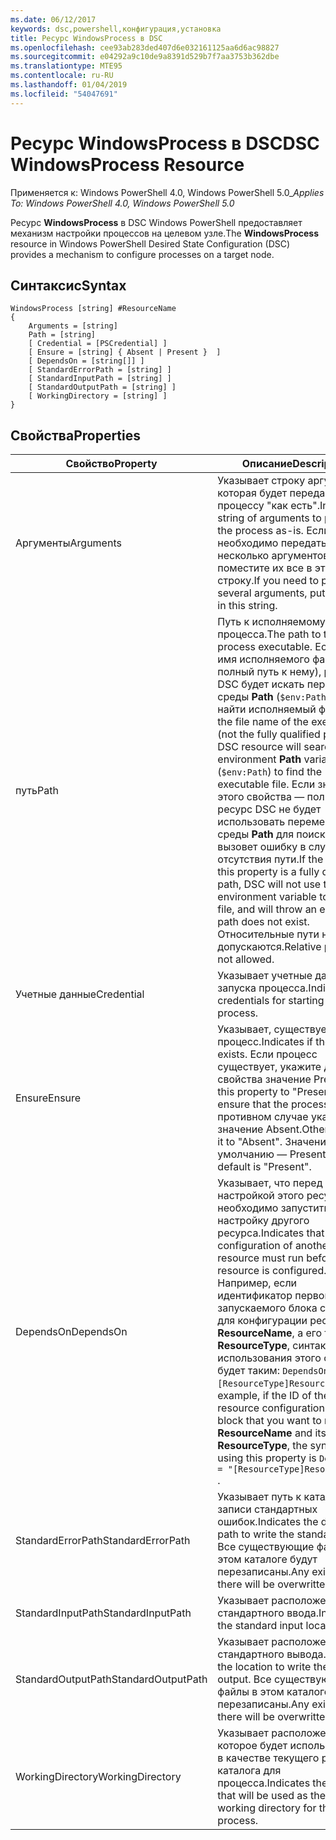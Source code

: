 ```yaml
---
ms.date: 06/12/2017
keywords: dsc,powershell,конфигурация,установка
title: Ресурс WindowsProcess в DSC
ms.openlocfilehash: cee93ab283ded407d6e032161125aa6d6ac98827
ms.sourcegitcommit: e04292a9c10de9a8391d529b7f7aa3753b362dbe
ms.translationtype: MTE95
ms.contentlocale: ru-RU
ms.lasthandoff: 01/04/2019
ms.locfileid: "54047691"
---
```

# <a name="dsc-windowsprocess-resource"></a><span data-ttu-id="48a6a-103">Ресурс WindowsProcess в DSC</span><span class="sxs-lookup"><span data-stu-id="48a6a-103">DSC WindowsProcess Resource</span></span>

<span data-ttu-id="48a6a-104">Применяется к: Windows PowerShell 4.0, Windows PowerShell 5.0_</span><span class="sxs-lookup"><span data-stu-id="48a6a-104">_Applies To: Windows PowerShell 4.0, Windows PowerShell 5.0_</span></span>

<span data-ttu-id="48a6a-105">Ресурс **WindowsProcess** в DSC Windows PowerShell предоставляет механизм настройки процессов на целевом узле.</span><span class="sxs-lookup"><span data-stu-id="48a6a-105">The **WindowsProcess** resource in Windows PowerShell Desired State Configuration (DSC) provides a mechanism to configure processes on a target node.</span></span>

## <a name="syntax"></a><span data-ttu-id="48a6a-106">Синтаксис</span><span class="sxs-lookup"><span data-stu-id="48a6a-106">Syntax</span></span>

```
WindowsProcess [string] #ResourceName
{
    Arguments = [string]
    Path = [string]
    [ Credential = [PSCredential] ]
    [ Ensure = [string] { Absent | Present }  ]
    [ DependsOn = [string[]] ]
    [ StandardErrorPath = [string] ]
    [ StandardInputPath = [string] ]
    [ StandardOutputPath = [string] ]
    [ WorkingDirectory = [string] ]
}
```

## <a name="properties"></a><span data-ttu-id="48a6a-107">Свойства</span><span class="sxs-lookup"><span data-stu-id="48a6a-107">Properties</span></span>

| <span data-ttu-id="48a6a-108">Свойство</span><span class="sxs-lookup"><span data-stu-id="48a6a-108">Property</span></span> | <span data-ttu-id="48a6a-109">Описание</span><span class="sxs-lookup"><span data-stu-id="48a6a-109">Description</span></span> |
| --- | --- |
| <span data-ttu-id="48a6a-110">Аргументы</span><span class="sxs-lookup"><span data-stu-id="48a6a-110">Arguments</span></span>| <span data-ttu-id="48a6a-111">Указывает строку аргументов, которая будет передана процессу "как есть".</span><span class="sxs-lookup"><span data-stu-id="48a6a-111">Indicates a string of arguments to pass to the process as-is.</span></span> <span data-ttu-id="48a6a-112">Если необходимо передать несколько аргументов, поместите их все в эту строку.</span><span class="sxs-lookup"><span data-stu-id="48a6a-112">If you need to pass several arguments, put them all in this string.</span></span>|
| <span data-ttu-id="48a6a-113">путь</span><span class="sxs-lookup"><span data-stu-id="48a6a-113">Path</span></span>| <span data-ttu-id="48a6a-114">Путь к исполняемому файлу процесса.</span><span class="sxs-lookup"><span data-stu-id="48a6a-114">The path to the process executable.</span></span> <span data-ttu-id="48a6a-115">Если это имя исполняемого файла (а не полный путь к нему), ресурс DSC будет искать переменную среды **Path** (`$env:Path`), чтобы найти исполняемый файл.</span><span class="sxs-lookup"><span data-stu-id="48a6a-115">If this the file name of the executable (not the fully qualified path), the DSC resource will search the environment **Path** variable (`$env:Path`) to find the executable file.</span></span> <span data-ttu-id="48a6a-116">Если значение этого свойства — полный путь, ресурс DSC не будет использовать переменную среды **Path** для поиска файла и вызовет ошибку в случае отсутствия пути.</span><span class="sxs-lookup"><span data-stu-id="48a6a-116">If the value of this property is a fully qualified path, DSC will not use the **Path** environment variable to find the file, and will throw an error if the path does not exist.</span></span> <span data-ttu-id="48a6a-117">Относительные пути не допускаются.</span><span class="sxs-lookup"><span data-stu-id="48a6a-117">Relative paths are not allowed.</span></span>|
| <span data-ttu-id="48a6a-118">Учетные данные</span><span class="sxs-lookup"><span data-stu-id="48a6a-118">Credential</span></span>| <span data-ttu-id="48a6a-119">Указывает учетные данные для запуска процесса.</span><span class="sxs-lookup"><span data-stu-id="48a6a-119">Indicates the credentials for starting the process.</span></span>|
| <span data-ttu-id="48a6a-120">Ensure</span><span class="sxs-lookup"><span data-stu-id="48a6a-120">Ensure</span></span>| <span data-ttu-id="48a6a-121">Указывает, существует ли процесс.</span><span class="sxs-lookup"><span data-stu-id="48a6a-121">Indicates if the process exists.</span></span> <span data-ttu-id="48a6a-122">Если процесс существует, укажите для этого свойства значение Present.</span><span class="sxs-lookup"><span data-stu-id="48a6a-122">Set this property to "Present" to ensure that the process exists.</span></span> <span data-ttu-id="48a6a-123">В противном случае укажите значение Absent.</span><span class="sxs-lookup"><span data-stu-id="48a6a-123">Otherwise, set it to "Absent".</span></span> <span data-ttu-id="48a6a-124">Значение по умолчанию — Present.</span><span class="sxs-lookup"><span data-stu-id="48a6a-124">The default is "Present".</span></span>|
| <span data-ttu-id="48a6a-125">DependsOn</span><span class="sxs-lookup"><span data-stu-id="48a6a-125">DependsOn</span></span> | <span data-ttu-id="48a6a-126">Указывает, что перед настройкой этого ресурса необходимо запустить настройку другого ресурса.</span><span class="sxs-lookup"><span data-stu-id="48a6a-126">Indicates that the configuration of another resource must run before this resource is configured.</span></span> <span data-ttu-id="48a6a-127">Например, если идентификатор первого запускаемого блока скрипта для конфигурации ресурса — **ResourceName**, а его тип — **ResourceType**, синтаксис использования этого свойства будет таким: `DependsOn = "[ResourceType]ResourceName"`.</span><span class="sxs-lookup"><span data-stu-id="48a6a-127">For example, if the ID of the resource configuration script block that you want to run first is **ResourceName** and its type is **ResourceType**, the syntax for using this property is `DependsOn = "[ResourceType]ResourceName"` .</span></span>|
| <span data-ttu-id="48a6a-128">StandardErrorPath</span><span class="sxs-lookup"><span data-stu-id="48a6a-128">StandardErrorPath</span></span>| <span data-ttu-id="48a6a-129">Указывает путь к каталогу для записи стандартных ошибок.</span><span class="sxs-lookup"><span data-stu-id="48a6a-129">Indicates the directory path to write the standard error.</span></span> <span data-ttu-id="48a6a-130">Все существующие файлы в этом каталоге будут перезаписаны.</span><span class="sxs-lookup"><span data-stu-id="48a6a-130">Any existing file there will be overwritten.</span></span>|
| <span data-ttu-id="48a6a-131">StandardInputPath</span><span class="sxs-lookup"><span data-stu-id="48a6a-131">StandardInputPath</span></span>| <span data-ttu-id="48a6a-132">Указывает расположение стандартного ввода.</span><span class="sxs-lookup"><span data-stu-id="48a6a-132">Indicates the standard input location.</span></span>|
| <span data-ttu-id="48a6a-133">StandardOutputPath</span><span class="sxs-lookup"><span data-stu-id="48a6a-133">StandardOutputPath</span></span>| <span data-ttu-id="48a6a-134">Указывает расположение стандартного вывода.</span><span class="sxs-lookup"><span data-stu-id="48a6a-134">Indicates the location to write the standard output.</span></span> <span data-ttu-id="48a6a-135">Все существующие файлы в этом каталоге будут перезаписаны.</span><span class="sxs-lookup"><span data-stu-id="48a6a-135">Any existing file there will be overwritten.</span></span>|
| <span data-ttu-id="48a6a-136">WorkingDirectory</span><span class="sxs-lookup"><span data-stu-id="48a6a-136">WorkingDirectory</span></span>| <span data-ttu-id="48a6a-137">Указывает расположение, которое будет использоваться в качестве текущего рабочего каталога для процесса.</span><span class="sxs-lookup"><span data-stu-id="48a6a-137">Indicates the location that will be used as the current working directory for the process.</span></span>|